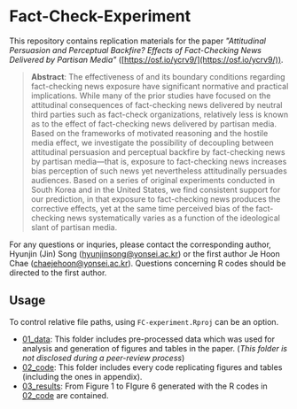 # Fact-Check-Experiment

This repository contains replication materials for the paper _"Attitudinal Persuasion and Perceptual Backfire? Effects of Fact-Checking News Delivered by Partisan Media"_ ([https://osf.io/ycrv9/](https://osf.io/ycrv9/)). 

> **Abstract**: The effectiveness of and its boundary conditions regarding fact-checking news exposure have significant normative and practical implications. While many of the prior studies have focused on the attitudinal consequences of fact-checking news delivered by neutral third parties such as fact-check organizations, relatively less is known as to the effect of fact-checking news delivered by partisan media. Based on the frameworks of motivated reasoning and the hostile media effect, we investigate the possibility of decoupling between attitudinal persuasion and perceptual backfire by fact-checking news by partisan media—that is, exposure to fact-checking news increases bias perception of such news yet nevertheless attitudinally persuades audiences. Based on a series of original experiments conducted in South Korea and in the United States, we find consistent support for our prediction, in that exposure to fact-checking news produces the corrective effects, yet at the same time perceived bias of the fact-checking news systematically varies as a function of the ideological slant of partisan media.

For any questions or inquries, please contact the corresponding author, Hyunjin (Jin) Song (hyunjinsong@yonsei.ac.kr) or the first author Je Hoon Chae (chaejehoon@yonsei.ac.kr). Questions concerning R codes should be directed to the first author.

## Usage

To control relative file paths, using `FC-experiment.Rproj` can be an option.

- [01_data](01_data): This folder includes pre-processed data which was used for analysis and generation of figures and tables in the paper. (*This folder is not disclosed during a peer-review process*)
- [02_code](02_code): This folder includes every code replicating figures and tables (including the ones in appendix). 
- [03_results](03_results): From Figure 1 to FIgure 6 generated with the R codes in [02_code](02_code) are contained.



